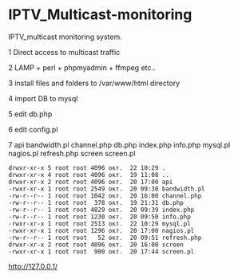 # IPTV_Multicast-monitoring

IPTV_multicast monitoring system.

1 Direct access   to multicast traffic 

2 LAMP + perl + phpmyadmin + ffmpeg etc..

3 install   files and folders  to  /var/www/html directory

4 import DB  to  mysql 

5 edit  db.php

6 edit  config.pl

7 api bandwidth.pl  channel.php  db.php  index.php  info.php  mysql.pl  nagios.pl  refresh.php  screen  screen.pl

```shell
drwxr-xr-x 5 root root 4096 окт.  22 10:29 .
drwxr-xr-x 4 root root 4096 окт.  19 11:08 ..
drwxr-xr-x 2 root root 4096 окт.  20 17:00 api
-rwxr-xr-x 1 root root 2549 окт.  20 09:30 bandwidth.pl
-rw-r--r-- 1 root root 1042 окт.  20 16:00 channel.php
-rw-r--r-- 1 root root  378 окт.  19 21:31 db.php
-rw-r--r-- 1 root root 4829 окт.  20 09:39 index.php
-rw-r--r-- 1 root root 1230 окт.  20 09:50 info.php
-rwxr-xr-x 1 root root 2513 окт.  22 10:29 mysql.pl
-rwxr-xr-x 1 root root 1296 окт.  20 17:00 nagios.pl
-rw-r--r-- 1 root root   52 окт.  20 09:51 refresh.php
drwxr-xr-x 2 root root 4096 окт.  20 16:00 screen
-rwxr-xr-x 1 root root  900 окт.  20 17:44 screen.pl
 ```
 
 http://127.0.0.1/
